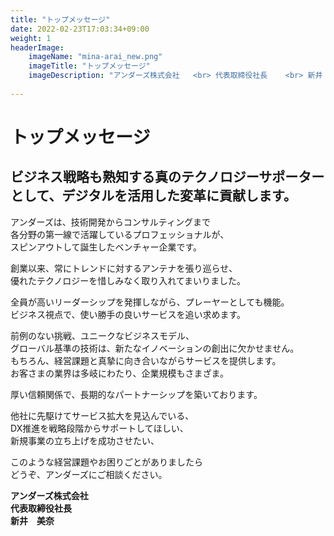 ```yaml
---
title: "トップメッセージ"
date: 2022-02-23T17:03:34+09:00
weight: 1
headerImage:
    imageName: "mina-arai_new.png"
    imageTitle: "トップメッセージ"
    imageDescription: "アンダーズ株式会社   <br> 代表取締役社長    <br> 新井　美奈"
 
---
```


# トップメッセージ
## ビジネス戦略も熟知する真のテクノロジーサポーターとして、デジタルを活用した変革に貢献します。
アンダーズは、技術開発からコンサルティングまで  
各分野の第一線で活躍しているプロフェッショナルが、  
スピンアウトして誕生したベンチャー企業です。

創業以来、常にトレンドに対するアンテナを張り巡らせ、  
優れたテクノロジーを惜しみなく取り入れてまいりました。

全員が高いリーダーシップを発揮しながら、プレーヤーとしても機能。  
ビジネス視点で、使い勝手の良いサービスを追い求めます。

前例のない挑戦、ユニークなビジネスモデル、  
グローバル基準の技術は、新たなイノベーションの創出に欠かせません。  
もちろん、経営課題と真摯に向き合いながらサービスを提供します。  
お客さまの業界は多岐にわたり、企業規模もさまざま。

厚い信頼関係で、長期的なパートナーシップを築いております。

他社に先駆けてサービス拡大を見込んでいる、  
DX推進を戦略段階からサポートしてほしい、  
新規事業の立ち上げを成功させたい、

このような経営課題やお困りごとがありましたら  
どうぞ、アンダーズにご相談ください。    

**アンダーズ株式会社**  
**代表取締役社長**    
**新井　美奈**

<!-- ### 企業情報 TOP  -->

<!-- アンダーズには、創業以来大切にしている３つのモットーがあります。

**1. 導入効果の高いシステムのご提案**

「クライアント企業のビジネス強化」のご支援が当社の使命です。幅広い業種と豊かなソリューションの経験から、経営層にまでよい評判の届く、導入効果の高いシステムをご提案します。

**2. 将来を見据えたものづくり**

世界は素晴らしいIT製品であふれています。しかし導入した後で、保守料、バージョンアップ、互換性の面で、お困りになったことはありませんか。当社では、投資をする「システムオーナー」と、現場で運用する「ユーザー」双方の立場から、将来にわたった維持と運用を見据えて、システムを形づくっていきます。

**3. グローバルなキュレーション**

当社の技術チームはインドをはじめとした海外メンバー中心に構成されています。グローバル水準での技術やコンセプトを絶えず集め、検証された優れた素材を活用し、ユーザーが価値を「しっかり体感できる」システムを組み上げていきます。

ひとりでも多くの人が、テクノロジーやイノベーションの恩恵を存分に受けられれば、仕事はもっと面白くなる。私たちアンダーズは、そんな目標に向かって、あなたとともに走り続けます。 -->